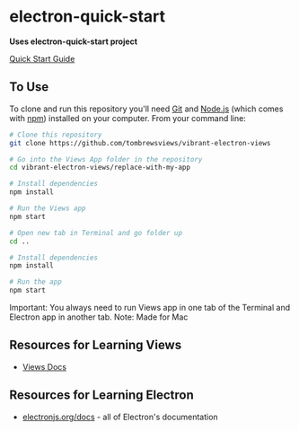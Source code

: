 # electron-quick-start

**Uses electron-quick-start project**

[Quick Start Guide](https://electronjs.org/docs/tutorial/quick-start)



## To Use

To clone and run this repository you'll need [Git](https://git-scm.com) and [Node.js](https://nodejs.org/en/download/) (which comes with [npm](http://npmjs.com)) installed on your computer. From your command line:

```bash
# Clone this repository
git clone https://github.com/tombrewsviews/vibrant-electron-views

# Go into the Views App folder in the repository
cd vibrant-electron-views/replace-with-my-app

# Install dependencies
npm install

# Run the Views app
npm start

# Open new tab in Terminal and go folder up
cd ..

# Install dependencies
npm install

# Run the app
npm start
```
Important: You always need to run Views app in one tab of the Terminal and Electron app in another tab.
Note: Made for Mac

## Resources for Learning Views
- [Views Docs](https://github.com/viewstools/docs)


## Resources for Learning Electron
- [electronjs.org/docs](https://electronjs.org/docs) - all of Electron's documentation
